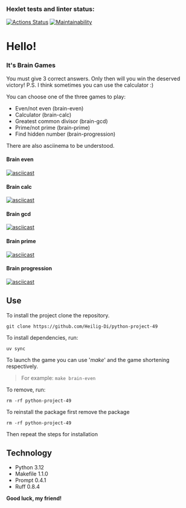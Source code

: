 ### Hexlet tests and linter status:
[![Actions Status](https://github.com/Heilig-Di/python-project-49/actions/workflows/hexlet-check.yml/badge.svg)](https://github.com/Heilig-Di/python-project-49/actions)
[![Maintainability](https://api.codeclimate.com/v1/badges/124d468507bc648eaff9/maintainability)](https://codeclimate.com/github/Heilig-Di/python-project-49/maintainability)

# Hello!
### It's Brain Games
You must give 3 correct answers. Only then will you win the deserved victory!
P.S. I think sometimes you can use the calculator :)

You can choose one of the three games to play:
- Even/not even (brain-even)
- Calculator (brain-calc)
- Greatest common divisor (brain-gcd)
- Prime/not prime (brain-prime)
- Find hidden number (brain-progression)

There are also asciinema to be understood.
#### Brain even
[![asciicast](https://asciinema.org/a/jt1zqom49EKqxtjMpPL1lidq5.svg)](https://asciinema.org/a/jt1zqom49EKqxtjMpPL1lidq5)
#### Brain calc
[![asciicast](https://asciinema.org/a/ynZtNV1iUDZgtxtuRpxZ03G9E.svg)](https://asciinema.org/a/ynZtNV1iUDZgtxtuRpxZ03G9E)
#### Brain gcd
[![asciicast](https://asciinema.org/a/fRCqUh1Bub4h9EVcZNdjgevQP.svg)](https://asciinema.org/a/fRCqUh1Bub4h9EVcZNdjgevQP)
#### Brain prime
[![asciicast](https://asciinema.org/a/1KsJTOnFF2KGUGPeWyitlMctK.svg)](https://asciinema.org/a/1KsJTOnFF2KGUGPeWyitlMctK)
#### Brain progression
[![asciicast](https://asciinema.org/a/FbHJK637yGpCp3EZed4t0ZvFP.svg)](https://asciinema.org/a/FbHJK637yGpCp3EZed4t0ZvFP)

## Use
To install the project clone the repository.
```
git clone https://github.com/Heilig-Di/python-project-49
```
To install dependencies, run:
```
uv sync
```
To launch the game you can use '_make_' and the game shortening respectively.
> For example: `make brain-even`

To remove, run:
```
rm -rf python-project-49
```
To reinstall the package first remove the package
```
rm -rf python-project-49
```
Then repeat the steps for installation

## Technology
- Python 3.12
- Makefile 1.1.0
- Prompt 0.4.1
- Ruff 0.8.4

**Good luck, my friend!**
